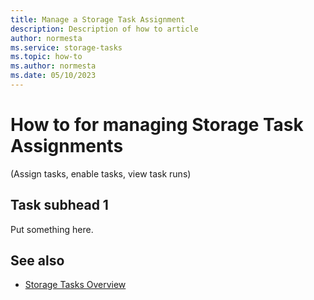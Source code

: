 ```yaml
---
title: Manage a Storage Task Assignment
description: Description of how to article
author: normesta
ms.service: storage-tasks
ms.topic: how-to
ms.author: normesta
ms.date: 05/10/2023
---
```


# How to for managing Storage Task Assignments

(Assign tasks, enable tasks, view task runs)

## Task subhead 1

Put something here.

## See also

- [Storage Tasks Overview](overview.md)
